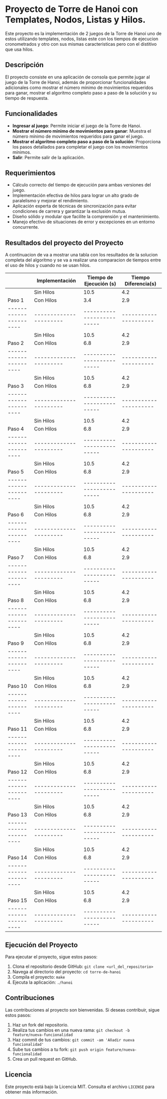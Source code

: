 # Proyecto de Torre de Hanoi con Templates, Nodos, Listas y Hilos.

Este proyecto es la implementación de 2 juegos de la Torre de Hanoi uno de estos utilizando templates, nodos, listas este con los tiempos de ejecucion cronometrados y otro con sus mismas caracteristicas pero con el distitivo que usa hilos.

## Descripción

El proyecto consiste en una aplicación de consola que permite jugar al juego de la Torre de Hanoi, además de proporcionar funcionalidades adicionales como mostrar el número mínimo de movimientos requeridos para ganar, mostrar el algoritmo completo paso a paso de la solución y su tiempo de respuesta.

## Funcionalidades

- **Ingresar al juego**: Permite iniciar el juego de la Torre de Hanoi.
- **Mostrar el número mínimo de movimientos para ganar**: Muestra el número mínimo de movimientos requeridos para ganar el juego.
- **Mostrar el algoritmo completo paso a paso de la solución**: Proporciona los pasos detallados para completar el juego con los movimientos mínimos.
- **Salir**: Permite salir de la aplicación.

## Requerimientos

- Cálculo correcto del tiempo de ejecución para ambas versiones del juego.
- Implementación efectiva de hilos para lograr un alto grado de paralelismo y mejorar el rendimiento.
- Aplicación experta de técnicas de sincronización para evitar condiciones de carrera y garantizar la exclusión mutua.
- Diseño sólido y modular que facilite la comprensión y el mantenimiento.
- Manejo efectivo de situaciones de error y excepciones en un entorno concurrente.

## Resultados del proyecto del Proyecto
A continuacion de va a mostrar una tabla con los resultados de la solucion completa del algoritmo y se va a realizar una comparacion de tiempos entre el uso de hilos y cuando no se usan hilos. 

|                      | Implementación       | Tiempo de Ejecución (s) | Tiempo Diferencia(s)|
|----------------------|----------------------|-------------------------|---------------------|
|                      | Sin Hilos            | 10.5                    | 4.2                 |
|Paso 1                | Con Hilos            | 3.4                     | 2.9                 |
|----------------------|----------------------|-------------------------|---------------------|
|                      | Sin Hilos            | 10.5                    | 4.2                 |
|Paso 2                | Con Hilos            | 6.8                     | 2.9                 |
|----------------------|----------------------|-------------------------|---------------------|
|                      | Sin Hilos            | 10.5                    | 4.2                 |
|Paso 3                | Con Hilos            | 6.8                     | 2.9                 |
|----------------------|----------------------|-------------------------|---------------------|
|                      | Sin Hilos            | 10.5                    | 4.2                 |
|Paso 4                | Con Hilos            | 6.8                     | 2.9                 |
|----------------------|----------------------|-------------------------|---------------------|
|                      | Sin Hilos            | 10.5                    | 4.2                 |
|Paso 5                | Con Hilos            | 6.8                     | 2.9                 |
|----------------------|----------------------|-------------------------|---------------------|
|                      | Sin Hilos            | 10.5                    | 4.2                 |
|Paso 6                | Con Hilos            | 6.8                     | 2.9                 |
|----------------------|----------------------|-------------------------|---------------------|
|                      | Sin Hilos            | 10.5                    | 4.2                 |
|Paso 7                | Con Hilos            | 6.8                     | 2.9                 |
|----------------------|----------------------|-------------------------|---------------------|
|                      | Sin Hilos            | 10.5                    | 4.2                 |
|Paso 8                | Con Hilos            | 6.8                     | 2.9                 |
|----------------------|----------------------|-------------------------|---------------------|
|                      | Sin Hilos            | 10.5                    | 4.2                 |
|Paso 9                | Con Hilos            | 6.8                     | 2.9                 |
|----------------------|----------------------|-------------------------|---------------------|
|                      | Sin Hilos            | 10.5                    | 4.2                 |
|Paso 10               | Con Hilos            | 6.8                     | 2.9                 |
|----------------------|----------------------|-------------------------|---------------------|
|                      | Sin Hilos            | 10.5                    | 4.2                 |
|Paso 11               | Con Hilos            | 6.8                     | 2.9                 |
|----------------------|----------------------|-------------------------|---------------------|
|                      | Sin Hilos            | 10.5                    | 4.2                 |
|Paso 12               | Con Hilos            | 6.8                     | 2.9                 |
|----------------------|----------------------|-------------------------|---------------------|
|                      | Sin Hilos            | 10.5                    | 4.2                 |
|Paso 13               | Con Hilos            | 6.8                     | 2.9                 |
|----------------------|----------------------|-------------------------|---------------------|
|                      | Sin Hilos            | 10.5                    | 4.2                 |
|Paso 14               | Con Hilos            | 6.8                     | 2.9                 |
|----------------------|----------------------|-------------------------|---------------------|
|                      | Sin Hilos            | 10.5                    | 4.2                 |
|Paso 15               | Con Hilos            | 6.8                     | 2.9                 |
|----------------------|----------------------|-------------------------|---------------------|


## Ejecución del Proyecto

Para ejecutar el proyecto, sigue estos pasos:

1. Clona el repositorio desde GitHub: `git clone <url_del_repositorio>`
2. Navega al directorio del proyecto: `cd torre-de-hanoi`
3. Compila el proyecto: `make`
4. Ejecuta la aplicación: `./hanoi`

## Contribuciones

Las contribuciones al proyecto son bienvenidas. Si deseas contribuir, sigue estos pasos:

1. Haz un fork del repositorio.
2. Realiza tus cambios en una nueva rama: `git checkout -b feature/nueva-funcionalidad`
3. Haz commit de tus cambios: `git commit -am 'Añadir nueva funcionalidad'`
4. Sube tus cambios a tu fork: `git push origin feature/nueva-funcionalidad`
5. Crea un pull request en GitHub.

## Licencia

Este proyecto está bajo la Licencia MIT. Consulta el archivo `LICENSE` para obtener más información.

